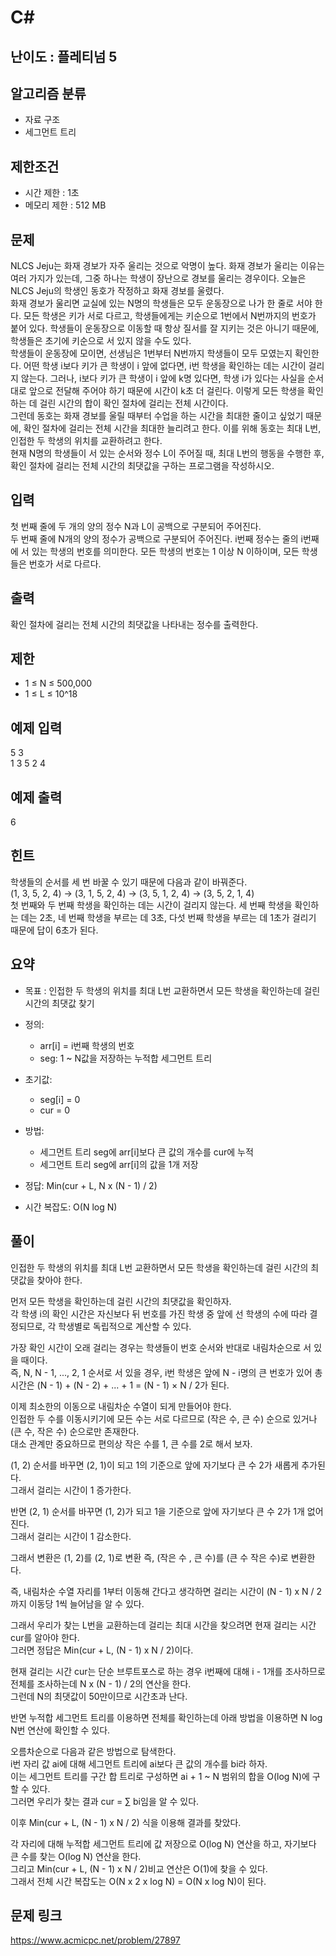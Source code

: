 # C#

## 난이도 : 플레티넘 5

## 알고리즘 분류
  - 자료 구조
  - 세그먼트 트리

## 제한조건
  - 시간 제한 : 1초
  - 메모리 제한 : 512 MB

## 문제
NLCS Jeju는 화재 경보가 자주 울리는 것으로 악명이 높다. 화재 경보가 울리는 이유는 여러 가지가 있는데, 그중 하나는 학생이 장난으로 경보를 울리는 경우이다. 오늘은 NLCS Jeju의 학생인 동호가 작정하고 화재 경보를 울렸다.<br/>
화재 경보가 울리면 교실에 있는 N명의 학생들은 모두 운동장으로 나가 한 줄로 서야 한다. 모든 학생은 키가 서로 다르고, 학생들에게는 키순으로 1번에서 N번까지의 번호가 붙어 있다. 학생들이 운동장으로 이동할 때 항상 질서를 잘 지키는 것은 아니기 때문에, 학생들은 초기에 키순으로 서 있지 않을 수도 있다.<br/>
학생들이 운동장에 모이면, 선생님은 1번부터 N번까지 학생들이 모두 모였는지 확인한다. 어떤 학생 i보다 키가 큰 학생이 i 앞에 없다면, i번 학생을 확인하는 데는 시간이 걸리지 않는다. 그러나, i보다 키가 큰 학생이 i 앞에 k명 있다면, 학생 i가 있다는 사실을 순서대로 앞으로 전달해 주어야 하기 때문에 시간이 k초 더 걸린다. 이렇게 모든 학생을 확인하는 데 걸린 시간의 합이 확인 절차에 걸리는 전체 시간이다.<br/>
그런데 동호는 화재 경보를 울릴 때부터 수업을 하는 시간을 최대한 줄이고 싶었기 때문에, 확인 절차에 걸리는 전체 시간을 최대한 늘리려고 한다. 이를 위해 동호는 최대 L번, 인접한 두 학생의 위치를 교환하려고 한다.<br/>
현재 N명의 학생들이 서 있는 순서와 정수 L이 주어질 때, 최대 L번의 행동을 수행한 후, 확인 절차에 걸리는 전체 시간의 최댓값을 구하는 프로그램을 작성하시오.<br/>


## 입력
첫 번째 줄에 두 개의 양의 정수 N과 L이 공백으로 구분되어 주어진다.<br/>
두 번째 줄에 N개의 양의 정수가 공백으로 구분되어 주어진다. i번째 정수는 줄의 i번째에 서 있는 학생의 번호를 의미한다. 모든 학생의 번호는 1 이상 N 이하이며, 모든 학생들은 번호가 서로 다르다.<br/>


## 출력
확인 절차에 걸리는 전체 시간의 최댓값을 나타내는 정수를 출력한다.<br/>


## 제한
  - 1 ≤ N ≤ 500,000
  - 1 ≤ L ≤ 10^18


## 예제 입력
5 3<br/>
1 3 5 2 4<br/>


## 예제 출력
6<br>


## 힌트
학생들의 순서를 세 번 바꿀 수 있기 때문에 다음과 같이 바꿔준다.<br/>
(1, 3, 5, 2, 4) → (3, 1, 5, 2, 4) → (3, 5, 1, 2, 4) → (3, 5, 2, 1, 4)<br/>
첫 번째와 두 번째 학생을 확인하는 데는 시간이 걸리지 않는다. 세 번째 학생을 확인하는 데는 2초, 네 번째 학생을 부르는 데 3초, 다섯 번째 학생을 부르는 데 1초가 걸리기 때문에 답이 6초가 된다.<br/>


## 요약

  - 목표 : 인접한 두 학생의 위치를 최대 L번 교환하면서 모든 학생을 확인하는데 걸린 시간의 최댓값 찾기

  - 정의:
    - arr[i] = i번째 학생의 번호
    - seg: 1 ~ N값을 저장하는 누적합 세그먼트 트리

  - 초기값:
    - seg[i] = 0
    - cur = 0

  - 방법:
    - 세그먼트 트리 seg에 arr[i]보다 큰 값의 개수를 cur에 누적
    - 세그먼트 트리 seg에 arr[i]의 값을 1개 저장

  - 정답: Min(cur + L, N x (N - 1) / 2)

  - 시간 복잡도: O(N log N)


## 풀이
인접한 두 학생의 위치를 최대 L번 교환하면서 모든 학생을 확인하는데 걸린 시간의 최댓값을 찾아야 한다.<br/>


먼저 모든 학생을 확인하는데 걸린 시간의 최댓값을 확인하자.<br/>
각 학생 i의 확인 시간은 자신보다 뒤 번호를 가진 학생 중 앞에 선 학생의 수에 따라 결정되므로, 각 학생별로 독립적으로 계산할 수 있다.<br/>


가장 확인 시간이 오래 걸리는 경우는 학생들이 번호 순서와 반대로 내림차순으로 서 있을 때이다.<br/>
즉, N, N - 1, ..., 2, 1 순서로 서 있을 경우, i번 학생은 앞에 N - i명의 큰 번호가 있어 총 시간은 (N - 1) + (N - 2) + ... + 1 = (N - 1) × N / 2가 된다.<br/>


이제 최소한의 이동으로 내림차순 수열이 되게 만들어야 한다.<br/>
인접한 두 수를 이동시키기에 모든 수는 서로 다르므로 (작은 수, 큰 수) 순으로 있거나 (큰 수, 작은 수) 순으로만 존재한다.<br/>
대소 관계만 중요하므로 편의상 작은 수를 1, 큰 수를 2로 해서 보자.<br/>


(1, 2) 순서를 바꾸면 (2, 1)이 되고 1의 기준으로 앞에 자기보다 큰 수 2가 새롭게 추가된다.<br/>
그래서 걸리는 시간이 1 증가한다.<br/>


반면 (2, 1) 순서를 바꾸면 (1, 2)가 되고 1을 기준으로 앞에 자기보다 큰 수 2가 1개 없어진다.<br/>
그래서 걸리는 시간이 1 감소한다.<br/>


그래서 변환은 (1, 2)를 (2, 1)로 변환 즉, (작은 수 , 큰 수)를 (큰 수 작은 수)로 변환한다.<br/>


즉, 내림차순 수열 자리를 1부터 이동해 간다고 생각하면 걸리는 시간이 (N - 1) x N / 2까지 이동당 1씩 늘어남을 알 수 있다.<br/>


그래서 우리가 찾는 L번을 교환하는데 걸리는 최대 시간을 찾으려면 현재 걸리는 시간 cur를 알아야 한다.<br/>
그러면 정답은 Min(cur + L, (N - 1) x N / 2)이다.<br/>


현재 걸리는 시간 cur는 단순 브루트포스로 하는 경우 i번째에 대해 i - 1개를 조사하므로 전체를 조사하는데 N x (N - 1) / 2의 연산을 한다.<br/>
그런데 N의 최댓값이 50만이므로 시간초과 난다.<br/>


반면 누적합 세그먼트 트리를 이용하면 전체를 확인하는데 아래 방법을 이용하면 N log N번 연산에 확인할 수 있다.<br/>


오름차순으로 다음과 같은 방법으로 탐색한다.<br/>
i번 자리 값 ai에 대해 세그먼트 트리에 ai보다 큰 값의 개수를 bi라 하자.<br/>
이는 세그먼트 트리를 구간 합 트리로 구성하면 ai + 1 ~ N 범위의 합을 O(log N)에 구할 수 있다.<br/>
그러면 우리가 찾는 결과 cur = ∑ bi임을 알 수 있다.<br/>


이후 Min(cur + L, (N - 1) x N / 2) 식을 이용해 결과를 찾았다.<br/>


각 자리에 대해 누적합 세그먼트 트리에 값 저장으로 O(log N) 연산을 하고, 자기보다 큰 수를 찾는 O(log N) 연산을 한다.<br/>
그리고 Min(cur + L, (N - 1) x N / 2)비교 연산은 O(1)에 찾을 수 있다.<br/>
그래서 전체 시간 복잡도는 O(N x 2 x log N) = O(N x log N)이 된다.<br/>


## 문제 링크
https://www.acmicpc.net/problem/27897
